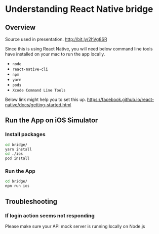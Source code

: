 # Understanding React Native bridge

## Overview
Source used in presentation.
http://bit.ly/2hVg8SR

Since this is using React Native, you will need below command line tools have installed on your mac to run the app locally.

* `node`
* `react-native-cli`
* `npm`
* `yarn`
* `pods`
* `Xcode Command Line Tools`

Below link might help you to set this up.
https://facebook.github.io/react-native/docs/getting-started.html

## Run the App on iOS Simulator

### Install packages

```sh
cd bridge/
yarn install
cd ./ios
pod install
```
### Run the App

```sh
cd bridge/
npm run ios
```

## Troubleshooting
### If login action seems not responding
Please make sure your API mock server is running locally on Node.js
